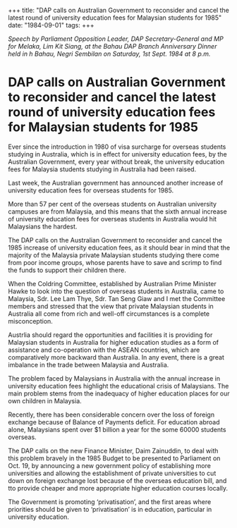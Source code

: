 +++ 
title: "DAP calls on Australian Government to reconsider and cancel the latest round of university education fees for Malaysian students for 1985"
date: "1984-09-01"
tags:
+++

_Speech by Parliament Opposition Leader, DAP Secretary-General and MP for Melaka, Lim Kit Siang, at the Bahau DAP Branch Anniversary Dinner held in h Bahau, Negri Sembilan on Saturday, 1st Sept. 1984 at 8 p.m._
												
# DAP calls on Australian Government to reconsider and cancel the latest round of university education fees for Malaysian students for 1985							

Ever since the introduction in 1980 of visa surcharge for overseas students studying in Australia, which is in effect for university education fees, by the Australian Government, every year without break, the university education fees for Malaysia students studying in Australia had been raised.</u>

Last week, the Australian government has announced another increase of university education fees for overseas students for 1985.

More than 57 per cent of the overseas students on Australian university campuses are from Malaysia, and this means that the sixth annual increase of university education fees for overseas students in Australia would hit Malaysians the hardest.

The DAP calls on the Australian Government to reconsider and cancel the 1985 increase of university education fees, as it should bear in mind that the majority of the Malaysia private Malaysian students studying there come from poor income groups, whose parents have to save and scrimp to find the funds to support their children there.

When the Coldring Committee, established by Australian Prime Minister Hawke to look into the question of overseas students in Australia, came to Malaysia, Sdr. Lee Lam Thye, Sdr. Tan Seng Giaw and I met the Committee members and stressed that the view that private Malaysian students in Australia all come from rich and well-off circumstances is a complete misconception.

Austrlia should regard the opportunities and facilities it is providing for Malaysian students in Australia for higher education studies as a form of assistance and co-operation with the ASEAN countries, which are comparatively more backward than Australia. In any event, there is a great imbalance in the trade between Malaysia and Australia.

The problem faced by Malaysians in Australia with the annual increase in university education fees highlight the educational crisis of Malaysians. The main problem stems from the inadequacy of higher education places for our own children in Malaysia.

Recently, there has been considerable concern over the loss of foreign exchange because of Balance of Payments deficit. For education abroad alone, Malaysians spent over $1 billion a year for the some 60000 students overseas.

The DAP calls on the new Finance Minister, Daim Zainuddin, to deal with this problem bravely in the 1985 Budget to be presented to Parliament on Oct. 19, by announcing a new government policy of establishing more universities and allowing the establishment of private universities to cut down on foreign exchange lost because of the overseas education bill, and tto provide cheaper and more appropriate higher education courses locally.

The Government is promoting ‘privatisation’, and the first areas where priorities should be given to ‘privatisation’ is in education, particular in university education.
 
